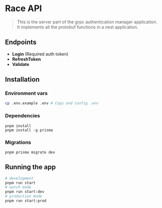 # Race API
>This is the server part of the grpc authentication manager application. It implements all the protobuf functions in a nest application.

## Endpoints
- **Login** (Required auth token)
- **RefreshToken**
- **Validate**

## Installation
### Environment vars
```bash
cp .env.example .env # Copy and config .env
```
### Dependencies
```shell
pnpm install
pnpm install -g prisma 
```
### Migrations
```shell
pnpm prisma migrate dev
```

## Running the app
```bash
# development
pnpm run start
# watch mode
pnpm run start:dev
# production mode
pnpm run start:prod
```
